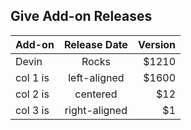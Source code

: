 ## Give Add-on Releases

| Add-on   |      Release Date |  Version |
|:----------|:-------------:|------:|
| Devin |  Rocks | $1210 |
| col 1 is |  left-aligned | $1600 |
| col 2 is |    centered   |   $12 |
| col 3 is | right-aligned |    $1 |
